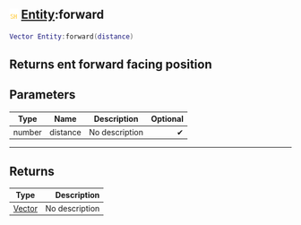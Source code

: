 ## ![shared](.gitbook/assets/shared.png) [Entity](./home/Entity):forward

```lua
Vector Entity:forward(distance)
```

Returns ent forward facing position
------
## Parameters

| Type   | Name | Description | Optional |
| ------ | ---- | ----------- | -------: |
| number | distance | No description | ✔ |

------
## Returns

| Type   | Description |
| ------ | ----------: |
| [Vector](./home/Vector) | No description |

